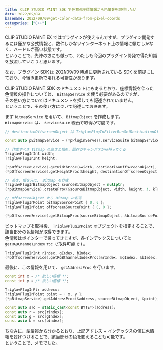 ```yaml
---
title: CLIP STUDIO PAINT SDK で任意の座標情報から色情報を取得したい
date: 2022/09/09
basename: 2022/09/09/get-color-data-from-pixel-coords
categories: ["C++"]
---
```


CLIP STUDIO PAINT EX ではプラグインが使えるんですが、プラグイン開発するには僅かな公式情報と、数件しかないインターネット上の情報に頼むしかなく、ハードルが高い状態です。  
ということで、先陣の方にも倣って、わたしも今回のプラグイン開発で得た知識を放流していこうと思います。

なお、プラグイン SDK は 2021/09/09 時点に更新されている SDK を前提にしており、今後の更新で壊れる可能性があります。

CLIP STUDIO PAINT SDK のドキュメントにもあるとおり、座標情報を伴った色情報の操作については、 `BitmapService` を使う必要があるのですが、  
その使い方についてはドキュメントを探しても記述されていません。  
ということで、その使い方について記述しておきます。

まず `BitmapService` を用いて、 `BitmapObject` を作成します。  
`BitmapService` は、 `ServiceSuite` 経由で取得が可能です。

```cpp
// destinationOffscreenObject は TriglavPlugInFilterRunGetDestinationOffscreen マクロで取得した OffscreenObject

const auto pBitmapService = (*pPluginServer).serviceSuite.bitmapService;

// 作成すべき Bitmap の高さと幅を、既存のキャンバスから持ってくる
TriglavPlugInInt width;
TriglavPlugInInt height;

(*pOffscreenService).getWidthProc(&width, destinationOffscreenObject);
(*pOffscreenService).getHeightProc(&height, destinationOffscreenObject);

// 高さ、幅を元に、 Bitmap を作成
TriglavPlugInBitmapObject sourceBitmapObject = nullptr;
(*pBitmapService).createProc(&sourceBitmapObject, width, height, 3, kTriglavPlugInBitmapScanlineHorizontalLeftTop);

// OffscreenObject から Bitmap に転写
TriglavPlugInPoint bitmapSourcePoint { 0, 0 };
TriglavPlugInPoint offscreenSourcePoint { 0, 0 };

(*pOffscreenService).getBitmapProc(sourceBitmapObject, &bitmapSourcePoint, sourceOffscreenObject, &offscreenSourceObject, width, height, kTriglavPlugInOffscreenCopyModeImage);
```

ビットマップを取得後、 `TriglavPlugInPoint` オブジェクトを指定することで、該当部分の色情報が取得できます。  
色情報はポインターで帰ってきますが、各インデックスについては `getRGBChannelIndexProc` で取得可能です。

```cpp
TriglavPlugInInt rIndex, gIndex, bIndex;
(*pOffscreenService).getRGBChannelIndexProc(&rIndex, &gIndex, &bIndex, sourceOffscreenObject);
```

最後に、この情報を用いて、 `getAddressProc` を行います。

```cpp
const int x = /* 欲しい座標 */;
const int y = /* 欲しい座標 */;

TriglavPlugInPtr address;
TriglavPlugInPoint point = { x, y };
(*pBitmapService).getAddressProc(&address, sourceBitmapObject, &point);

const auto src = static_cast<const BYTE*>(address);
const auto r = src[rIndex];
const auto g = src[gIndex];
const auto b = src[bIndex];
```

ちなみに、型情報から分かるとおり、上記アドレス + インデックスの値に色情報を投げつけることで、該当部分の色を変えることも可能です。  
ということで、メモでした。

